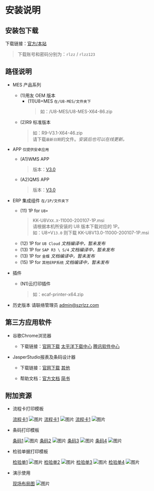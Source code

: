 # 安装说明

## 安装包下载

下载链接：[官方/本站](http://download.szrlzz.com)

> 下载账号和密码分别为：`rlzz` / `rlzz123`

## 路径说明

- MES 产品系列

  - (1)用友 OEM 版本
    - (11)U8+MES `在/U8-MES/文件夹下`
      > 如：/U8-MES/U8-MES-X64-86.zip
  - (2)R9 标准版本
    > 如：R9-V3.1-X64-46.zip <br/>
    > 请下载`最新日期`的文件。_安装后也可以在线更新。_

- APP `仅提供安卓应用`

  - (A1)WMS APP

    > 版本：[V3.0]()

  - (A2)QMS APP
    > 版本：[V3.0]()

- ERP 集成组件 `在/1P/文件夹下`

  - (11) 1P for `U8+`
    > KK-U8V`XX.X`-11000-200107-1P.msi <br/>
    > 请根据本机所安装的 U8 版本下载对应的 1P。<br/>
    > 如：U8+V`13.0` 则下载 KK-U8V13.0-11000-200107-1P.msi
  - (12) 1P for `U8 Cloud`
    _文档编译中，暂未发布_
  - (13) 1P for `SAP R3 \ S/4`
    _文档编译中，暂未发布_
  - (13) 1P for `金蝶`
    _文档编译中，暂未发布_
  - (15) 1P for `其他ERP系统`
    _文档编译中，暂未发布_

- 插件

  - (N1)云打印插件
    > 如：ecaf-printer-x64.zip

- 历史版本
  请联络管理员 admin@szrlzz.com

## 第三方应用软件

- 谷歌Chrome浏览器 

    * 下载链接：[官网下载]()    [太平洋下载中心]()    [腾讯软件中心]()    

- JasperStudio报表及条码设计器

    * 下载链接：[官网下载]()    [其他]()

    * 帮助文档：[官方文档]()    [简书]()

## 附加资源

- 流程卡打印模板

    [流程卡1]()    ![图片]()
    [流程卡1]()    ![图片]()
    [流程卡1]()    ![图片]()

- 条码打印模板

    [条码1]()    ![图片]()
    [条码2]()    ![图片]()
    [条码3]()    ![图片]()
    [条码4]()    ![图片]()

- 检验单据打印模板

    [检验单1]()    ![图片]()
    [检验单2]()    ![图片]()
    [检验单3]()    ![图片]()
    [检验单4]()    ![图片]()

- 演示使用

    [现场布局图]()    ![图片]()